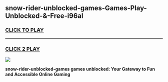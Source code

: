 
## snow-rider-unblocked-games-Games-Play-Unblocked-&-Free-i96al
<h3>
<a href="https://premium76.site?title=snow-rider-unblocked-games&ref=24A">CLICK TO PLAY</a></h3>
<hr>

<h3>
<a href="https://premium76.site?title=snow-rider-unblocked-games&ref=24A">CLICK 2 PLAY</a>
  
</h3>

<a href="https://premium76.site?title=snow-rider-unblocked-games&ref=24A"><img src="https://clearcache.store/games.png"></a>


**snow-rider-unblocked-games games unblocked: Your Gateway to Fun and Accessible Online Gaming**
